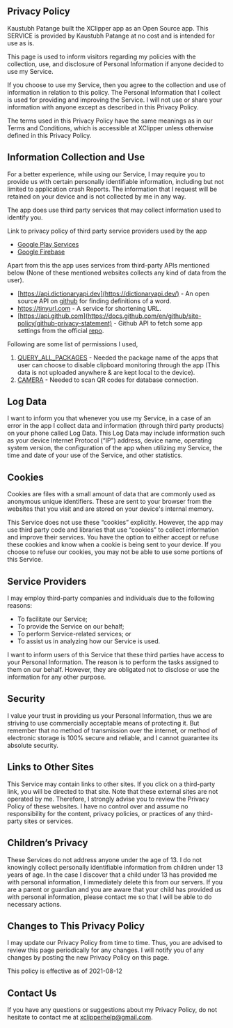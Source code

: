 ## **Privacy Policy**

Kaustubh Patange built the XClipper app as an Open Source app. This SERVICE is provided by Kaustubh Patange at no cost and is intended for use as is.

This page is used to inform visitors regarding my policies with the collection, use, and disclosure of Personal Information if anyone decided to use my Service.

If you choose to use my Service, then you agree to the collection and use of information in relation to this policy. The Personal Information that I collect is used for providing and improving the Service. I will not use or share your information with anyone except as described in this Privacy Policy.

The terms used in this Privacy Policy have the same meanings as in our Terms and Conditions, which is accessible at XClipper unless otherwise defined in this Privacy Policy.

## **Information Collection and Use**

For a better experience, while using our Service, I may require you to provide us with certain personally identifiable information, including but not limited to application crash Reports. The information that I request will be retained on your device and is not collected by me in any way.

The app does use third party services that may collect information used to identify you.

Link to privacy policy of third party service providers used by the app

- [Google Play Services](https://www.google.com/policies/privacy/)
- [Google Firebase](https://firebase.google.com/support/privacy/)

Apart from this the app uses services from third-party APIs mentioned below (None of these mentioned websites collects any kind of data from the user).

- [https://api.dictionaryapi.dev](https://dictionaryapi.dev/) - An open source API on [github](https://github.com/meetDeveloper/freeDictionaryAPI) for finding definitions of a word.
- https://tinyurl.com - A service for shortening URL.
- [https://api.github.com](https://docs.github.com/en/github/site-policy/github-privacy-statement) - Github API to fetch some app settings from the official [repo](https://github.com/KaustubhPatange/XClipper).

Following are some list of permissions I used,

1. [QUERY_ALL_PACKAGES](https://developer.android.com/reference/android/Manifest.permission#QUERY_ALL_PACKAGES) - Needed the package name of the apps that user can choose to disable clipboard monitoring through the app (This data is not uploaded anywhere & are kept local to the device).
2. [CAMERA](https://developer.android.com/reference/android/Manifest.permission#CAMERA) - Needed to scan QR codes for database connection.

## **Log Data**

I want to inform you that whenever you use my Service, in a case of an error in the app I collect data and information (through third party products) on your phone called Log Data. This Log Data may include information such as your device Internet Protocol (“IP”) address, device name, operating system version, the configuration of the app when utilizing my Service, the time and date of your use of the Service, and other statistics.

## **Cookies**

Cookies are files with a small amount of data that are commonly used as anonymous unique identifiers. These are sent to your browser from the websites that you visit and are stored on your device's internal memory.

This Service does not use these “cookies” explicitly. However, the app may use third party code and libraries that use “cookies” to collect information and improve their services. You have the option to either accept or refuse these cookies and know when a cookie is being sent to your device. If you choose to refuse our cookies, you may not be able to use some portions of this Service.

## **Service Providers**

I may employ third-party companies and individuals due to the following reasons:

- To facilitate our Service;
- To provide the Service on our behalf;
- To perform Service-related services; or
- To assist us in analyzing how our Service is used.

I want to inform users of this Service that these third parties have access to your Personal Information. The reason is to perform the tasks assigned to them on our behalf. However, they are obligated not to disclose or use the information for any other purpose.

## **Security**

I value your trust in providing us your Personal Information, thus we are striving to use commercially acceptable means of protecting it. But remember that no method of transmission over the internet, or method of electronic storage is 100% secure and reliable, and I cannot guarantee its absolute security.

## **Links to Other Sites**

This Service may contain links to other sites. If you click on a third-party link, you will be directed to that site. Note that these external sites are not operated by me. Therefore, I strongly advise you to review the Privacy Policy of these websites. I have no control over and assume no responsibility for the content, privacy policies, or practices of any third-party sites or services.

## **Children’s Privacy**

These Services do not address anyone under the age of 13. I do not knowingly collect personally identifiable information from children under 13 years of age. In the case I discover that a child under 13 has provided me with personal information, I immediately delete this from our servers. If you are a parent or guardian and you are aware that your child has provided us with personal information, please contact me so that I will be able to do necessary actions.

## **Changes to This Privacy Policy**

I may update our Privacy Policy from time to time. Thus, you are advised to review this page periodically for any changes. I will notify you of any changes by posting the new Privacy Policy on this page.

This policy is effective as of 2021-08-12

## **Contact Us**

If you have any questions or suggestions about my Privacy Policy, do not hesitate to contact me at xclipperhelp@gmail.com.

